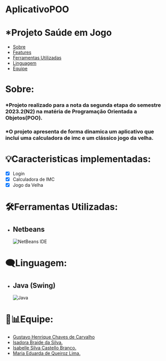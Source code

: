 # AplicativoPOO

<h1>
*Projeto Saúde em Jogo
</h1>


* [Sobre](#Sobre)
* [Features](#Features)
* [Ferramentas Utilizadas](#Ferramentas-Utilizadas)
* [Linguagem](#Linguagem)
* [Equipe](#Equipe)

# Sobre:
  
<h3>
  *Projeto realizado para a nota da segunda etapa do semestre 2023.2(N2) na matéria de Programação Orientada a Objetos(POO).
  </h3>
  
<h3>
  *O projeto apresenta de forma dinamica um aplicativo que inclui uma calculadora de imc e um clássico jogo da velha.
  </h3>
  
# 💡Caracteristicas implementadas:

* [x] Login
* [x] Calculadora de IMC
* [x] Jogo da Velha

# 🛠Ferramentas Utilizadas:
  
  * ## Netbeans
     ![NetBeans IDE](https://img.shields.io/badge/NetBeansIDE-1B6AC6.svg?style=for-the-badge&logo=apache-netbeans-ide&logoColor=white)

# 🗨Linguagem:

* ## Java (Swing)
   ![Java](https://img.shields.io/badge/java-%23ED8B00.svg?style=for-the-badge&logo=openjdk&logoColor=white)

# 💼📊Equipe:
- [Gustavo Henrique Chaves de Carvalho](https://github.com/GustavoHenrique07)
- [Isadora Braide da Silva.](https://github.com/isadorabraide)
- [Isabelle Silva Castello Branco.](https://github.com/isabellecastello)
- [Maria Eduarda de Queiroz Lima.](https://github.com/MEduardaQueiroz)

